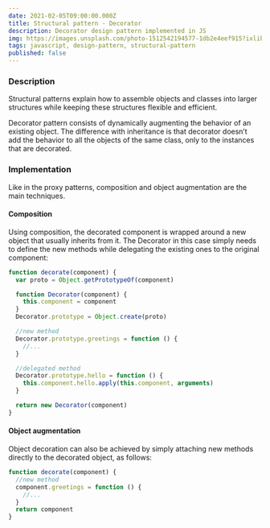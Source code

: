 ```yaml
---
date: 2021-02-05T09:00:00.000Z
title: Structural pattern - Decorator
description: Decorator design pattern implemented in JS
img: https://images.unsplash.com/photo-1512542194577-1db2e4eef915?ixlib=rb-1.2.1&ixid=MXwxMjA3fDB8MHxzZWFyY2h8Nnx8ZGVjb3JhdGlvbnxlbnwwfHwwfA%3D%3D&auto=format&fit=crop&w=900&q=60
tags: javascript, design-pattern, structural-pattern
published: false
---
```


### Description

Structural patterns explain how to assemble objects and classes into larger structures while keeping these structures flexible and efficient.

Decorator pattern consists of dynamically augmenting the behavior of an existing object. The difference with inheritance is that decorator doesn’t add the behavior to all the objects of the same class, only to the instances that are decorated.

### Implementation

Like in the proxy patterns, composition and object augmentation are the main techniques.

#### Composition

Using composition, the decorated component is wrapped around a new object
that usually inherits from it. The Decorator in this case simply needs to define
the new methods while delegating the existing ones to the original component:

```javascript
function decorate(component) {
  var proto = Object.getPrototypeOf(component)

  function Decorator(component) {
    this.component = component
  }
  Decorator.prototype = Object.create(proto)

  //new method
  Decorator.prototype.greetings = function () {
    //...
  }

  //delegated method
  Decorator.prototype.hello = function () {
    this.component.hello.apply(this.component, arguments)
  }

  return new Decorator(component)
}
```

#### Object augmentation

Object decoration can also be achieved by simply attaching new methods directly
to the decorated object, as follows:

```javascript
function decorate(component) {
  //new method
  component.greetings = function () {
    //...
  }
  return component
}
```
